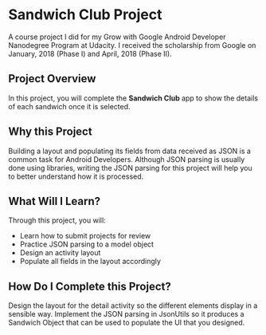 # Sandwich Club Project
A course project I did for my Grow with Google Android Developer Nanodegree Program at Udacity. I received the scholarship from Google on January, 2018 (Phase I) and April, 2018 (Phase II).

## Project Overview
In this project, you will complete the **Sandwich Club** app to
show the details of each sandwich once it is selected.

## Why this Project

Building a layout and populating its fields from data received as JSON
is a common task for Android Developers. Although JSON parsing is usually
done using libraries, writing the JSON parsing for  this project will
help you to better understand how it is processed.

## What Will I Learn?
Through this project, you will:
- Learn how to submit projects for review
- Practice JSON parsing to a model object
- Design an activity layout
- Populate all fields in the layout accordingly

## How Do I Complete this Project?
Design the layout for the detail activity so the different elements
display in a sensible way. Implement the JSON parsing in JsonUtils so it
produces a Sandwich Object that can be used to populate the UI that you designed.
